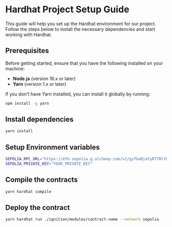 # Hardhat Project Setup Guide

This guide will help you set up the Hardhat environment for our project. Follow the steps below to install the necessary dependencies and start working with Hardhat.

## Prerequisites

Before getting started, ensure that you have the following installed on your machine:

- **Node.js** (version 16.x or later)
- **Yarn** (version 1.x or later)

If you don't have Yarn installed, you can install it globally by running:

```bash
npm install -g yarn
```
## Install dependencies

```bash
yarn install
```

## Setup Environment variables

```bash
SEPOLIA_RPC_URL="https://eth-sepolia.g.alchemy.com/v2/gyfGaBjotyR770lY6atYSsb-ZwDyiS13"
SEPOLIA_PRIVATE_KEY="YOUR_PRIVATE_KEY"
```

## Compile the contracts

```bash
yarn hardhat compile
```

## Deploy the contract

```bash
yarn hardhat run ./ignition/modules/contract-name --network sepolia
```